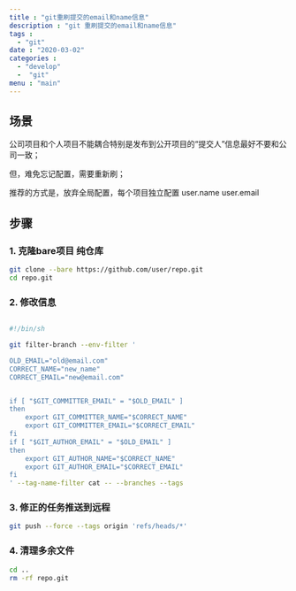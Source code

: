 ```yaml
---
title : "git重刷提交的email和name信息"
description : "git 重刷提交的email和name信息"
tags :
  - "git"
date : "2020-03-02"
categories : 
  - "develop"
  -  "git"
menu : "main"
---
```


## 场景 <audio src="/" preload="none" />

公司项目和个人项目不能耦合特别是发布到公开项目的“提交人”信息最好不要和公司一致；

但，难免忘记配置，需要重新刷；

推荐的方式是，放弃全局配置，每个项目独立配置 user.name user.email

<!--more--> 

## 步骤

### 1. 克隆bare项目 纯仓库

```sh
git clone --bare https://github.com/user/repo.git
cd repo.git

```

### 2. 修改信息

```sh

#!/bin/sh

git filter-branch --env-filter '

OLD_EMAIL="old@email.com"
CORRECT_NAME="new_name"
CORRECT_EMAIL="new@email.com"


if [ "$GIT_COMMITTER_EMAIL" = "$OLD_EMAIL" ]
then
    export GIT_COMMITTER_NAME="$CORRECT_NAME"
    export GIT_COMMITTER_EMAIL="$CORRECT_EMAIL"
fi
if [ "$GIT_AUTHOR_EMAIL" = "$OLD_EMAIL" ]
then
    export GIT_AUTHOR_NAME="$CORRECT_NAME"
    export GIT_AUTHOR_EMAIL="$CORRECT_EMAIL"
fi
' --tag-name-filter cat -- --branches --tags

```

### 3. 修正的任务推送到远程

```sh
git push --force --tags origin 'refs/heads/*'
```

### 4. 清理多余文件

```sh
cd ..
rm -rf repo.git

```
